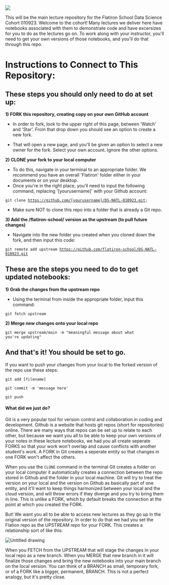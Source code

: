<img src="https://encrypted-tbn0.gstatic.com/images?q=tbn:ANd9GcS2DVc8OpBLjgghQJjcK5-WbOT8Bo3lgkye-A&usqp=CAU">

This will be the main lecture repository for the Flatiron School Data Science Cohort 010923. Welcome to the cohort!  Many lectures we deliver here have notebooks associated with them to demonstrate code and have excersizes for you to do as the lectures go on. To work along with your instructor, you'll need to get your own versions of those notebooks, and you'll do that through this repo. 

# Instructions to Connect to This Repository:

## These steps you should only need to do at set up:

**1) FORK this repository, creating copy on your own GitHub account**

* In order to fork, look to the upper right of this page, between 'Watch' and 'Star'. From that drop down you should see an option to create a new fork.

* That will open a new page, and you'll be given an option to select a new owner for the fork. Select your own account. Ignore the other options.

**2) CLONE your fork to your local computer**

* To do this, navigate in your terminal to an appropriate folder. We recommend you have an overall 'Flatiron' folder either in your documents or on your desktop.
* Once you're in the right place, you'll need to input the following command, replacing '[yourusername]' with your Github account:

<code>git clone https://github.com/[yourusername]/DS-NATL-010923.git;
</code>

* Make sure NOT to clone this repo into a folder that is already a Git repo. 

**3) Add the /flatiron-school/ version as the upstream (to pull future changes)**

* Navigate into the new folder you created when you cloned down the fork, and then input this code:

<code>git remote add upstream https://github.com/flatiron-school/DS-NATL-010923.git</code>

## These are the steps you need to do to get updated notebooks:

**1) Grab the changes from the upstream repo**

* Using the terminal from inside the appropriate folder, input this command:

<code>git fetch upstream</code>

**2) Merge new changes onto your local repo**

<code>git merge upstream/main -m "meaningful message about what you're updating"</code>

## And that's it! You should be set to go.

If you want to push your changes from your local to the forked version of the repo use these steps:

<code>git add [filename]</code>

<code>git commit -m 'message here'</code>

<code>git push</code>


#### What did we just do?

Git is a very popular tool for version control and collaboration in coding and development. Github is a website that hosts git repos (short for repositories) online. There are many ways that repos can be set up to relate to each other, but because we want you all to be able to keep your own versions of your notes in these lecture notebooks, we had you all create seperate FORKS so that your work won't overlap and cause conflicts with another student's work. A FORK in Git creates a seperate entity so that changes in one FORK won't affect the others.  

When you use the <code>CLONE</code> command in the terminal Git creates a folder on your local computer it automatically creates a connection between the repo stored in Github and the folder in your local machine. Git will try to treat the version on your local and the version on Github as basically part of one entity, and it'll want to keep things harmonized between your local and the cloud version, and will throw errors if they diverge and you try to bring them in line. This is unlike a FORK, which by default breaks the connection at the point at which you created the FORK. 

But! We want you all to be able to access new lectures as they go up in the original version of the repository. In order to do that we had you set the Flation repo as the UPSTREAM repo for your FORK. This creates a relationship sort of like this:

![Untitled drawing](https://user-images.githubusercontent.com/85522002/210622255-f1902603-7820-4e85-9bbb-a011a19cb3f8.png)

When you FETCH from the UPSTREAM that will stage the changes in your local repo as a new branch. When you MERGE that new branch in it will finalize those changes and bring the new notebooks into your main branch on the local version. You can think of a BRANCH as small, temporary fork, or of a FORK like a bigger, permanent, BRANCH. This is not a perfect analogy, but it's pretty close.
